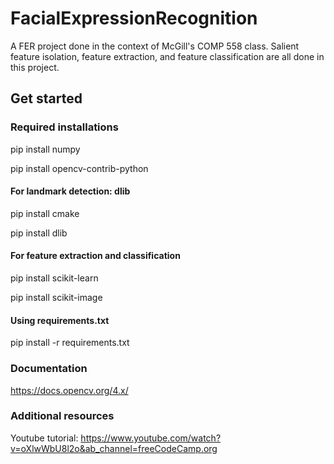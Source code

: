 # FacialExpressionRecognition
A FER project done in the context of  McGill's COMP 558 class. Salient feature isolation, feature extraction, and feature classification are all done in this project.
## Get started

### Required installations

pip install numpy

pip install opencv-contrib-python

#### For landmark detection: dlib

pip install cmake

pip install dlib

#### For feature extraction and classification

pip install scikit-learn

pip install scikit-image

#### Using requirements.txt
pip install -r requirements.txt

### Documentation

https://docs.opencv.org/4.x/

### Additional resources

Youtube tutorial: https://www.youtube.com/watch?v=oXlwWbU8l2o&ab_channel=freeCodeCamp.org
